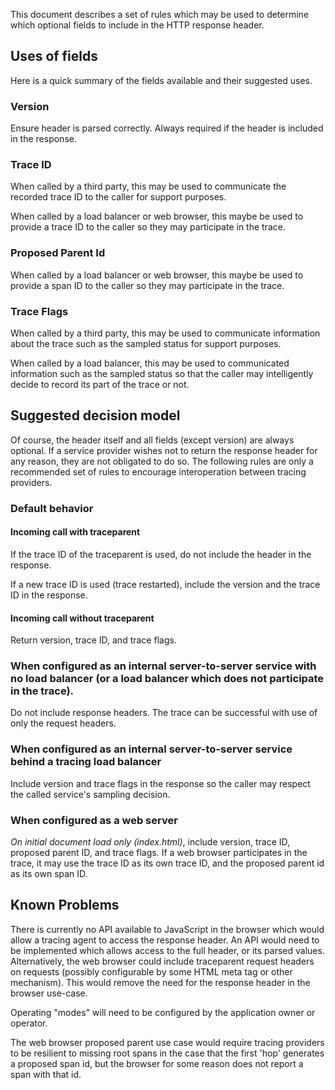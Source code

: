 This document describes a set of rules which may be used to determine which optional fields to include in the HTTP response header.

## Uses of fields

Here is a quick summary of the fields available and their suggested uses.

### Version

Ensure header is parsed correctly. Always required if the header is included in the response.

### Trace ID

When called by a third party, this may be used to communicate the recorded trace ID to the caller for support purposes.

When called by a load balancer or web browser, this maybe be used to provide a trace ID to the caller so they may participate in the trace.

### Proposed Parent Id

When called by a load balancer or web browser, this maybe be used to provide a span ID to the caller so they may participate in the trace.

### Trace Flags

When called by a third party, this may be used to communicate information about the trace such as the sampled status for support purposes.

When called by a load balancer, this may be used to communicated information such as the sampled status so that the caller may intelligently decide to record its part of the trace or not.

## Suggested decision model

Of course, the header itself and all fields (except version) are always optional. If a service provider wishes not to return the response header for any reason, they are not obligated to do so. The following rules are only a recommended set of rules to encourage interoperation between tracing providers.

### Default behavior

#### Incoming call with traceparent

If the trace ID of the traceparent is used, do not include the header in the response.

If a new trace ID is used (trace restarted), include the version and the trace ID in the response.

#### Incoming call without traceparent 

Return version, trace ID, and trace flags.

### When configured as an internal server-to-server service with no load balancer (or a load balancer which does not participate in the trace).

Do not include response headers. The trace can be successful with use of only the request headers.

### When configured as an internal server-to-server service behind a tracing load balancer

Include version and trace flags in the response so the caller may respect the called service's sampling decision.

### When configured as a web server

_On initial document load only (index.html)_, include version, trace ID, proposed parent ID, and trace flags. If a web browser participates in the trace, it may use the trace ID as its own trace ID, and the proposed parent id as its own span ID.

## Known Problems

There is currently no API available to JavaScript in the browser which would allow a tracing agent to access the response header. An API would need to be implemented which allows access to the full header, or its parsed values. Alternatively, the web browser could include traceparent request headers on requests (possibly configurable by some HTML meta tag or other mechanism). This would remove the need for the response header in the browser use-case.

Operating "modes" will need to be configured by the application owner or operator.

The web browser proposed parent use case would require tracing providers to be resilient to missing root spans in the case that the first 'hop' generates a proposed span id, but the browser for some reason does not report a span with that id.
